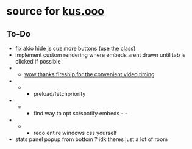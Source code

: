 # source for [kus.ooo](https://kus.ooo)   
## To-Do  
* fix akio hide js cuz more buttons (use the class)   
* implement custom rendering where embeds arent drawn until tab is clicked if possible   
* * [wow thanks fireship for the convenient video timing](https://www.youtube.com/watch?v=0fONene3OIA)   
* * * preload/fetchpriority   
* * * find way to opt sc/spotify embeds -.-   
* * * redo entire windows css yourself    
* stats panel popup from bottom ? idk theres just a lot of room
